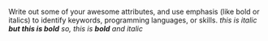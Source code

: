 Write out some of your awesome attributes, and use emphasis (like bold or italics) to identify keywords, programming languages, or skills. 
_this is italic **but this is bold** so, this is **bold** and italic_
